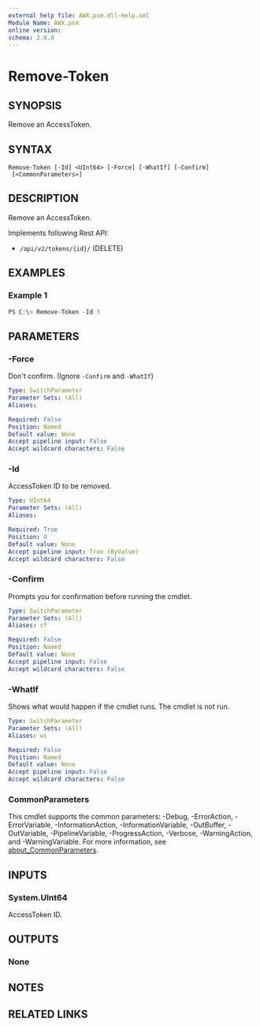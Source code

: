 ```yaml
---
external help file: AWX.psm.dll-Help.xml
Module Name: AWX.psm
online version:
schema: 2.0.0
---
```


# Remove-Token

## SYNOPSIS
Remove an AccessToken.

## SYNTAX

```
Remove-Token [-Id] <UInt64> [-Force] [-WhatIf] [-Confirm]
 [<CommonParameters>]
```

## DESCRIPTION
Remove an AccessToken.

Implements following Rest API:  
- `/api/v2/tokens/{id}/` (DELETE)

## EXAMPLES

### Example 1
```powershell
PS C:\> Remove-Token -Id 3
```

## PARAMETERS

### -Force
Don't confirm. (Ignore `-Confirm` and `-WhatIf`)

```yaml
Type: SwitchParameter
Parameter Sets: (All)
Aliases:

Required: False
Position: Named
Default value: None
Accept pipeline input: False
Accept wildcard characters: False
```

### -Id
AccessToken ID to be removed.

```yaml
Type: UInt64
Parameter Sets: (All)
Aliases:

Required: True
Position: 0
Default value: None
Accept pipeline input: True (ByValue)
Accept wildcard characters: False
```

### -Confirm
Prompts you for confirmation before running the cmdlet.

```yaml
Type: SwitchParameter
Parameter Sets: (All)
Aliases: cf

Required: False
Position: Named
Default value: None
Accept pipeline input: False
Accept wildcard characters: False
```

### -WhatIf
Shows what would happen if the cmdlet runs.
The cmdlet is not run.

```yaml
Type: SwitchParameter
Parameter Sets: (All)
Aliases: wi

Required: False
Position: Named
Default value: None
Accept pipeline input: False
Accept wildcard characters: False
```

### CommonParameters
This cmdlet supports the common parameters: -Debug, -ErrorAction, -ErrorVariable, -InformationAction, -InformationVariable, -OutBuffer, -OutVariable, -PipelineVariable, -ProgressAction, -Verbose, -WarningAction, and -WarningVariable. For more information, see [about_CommonParameters](http://go.microsoft.com/fwlink/?LinkID=113216).

## INPUTS

### System.UInt64
AccessToken ID.

## OUTPUTS

### None
## NOTES

## RELATED LINKS
